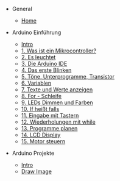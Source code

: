 <!-- markdownlint-disable MD041 -->

- General

  - [Home](Readme.md)

- Arduino Einführung

  - [Intro](arduino-einfuehrung/intro.md)
  - [1. Was ist ein Mikrocontroller?](arduino-einfuehrung/1-was-ist-ein-mikrocontroller.md)
  - [2. Es leuchtet](arduino-einfuehrung/2-es-leuchtet.md)
  - [3. Die Arduino IDE](arduino-einfuehrung/3-die-arduino-ide.md)
  - [4. Das erste Blinken](arduino-einfuehrung/4-das-erste-blinken.md)
  - [5. Töne, Unterprogramme, Transistor](arduino-einfuehrung/5-toene-unterprogramme-transistor.md)
  - [6. Variablen](arduino-einfuehrung/6-variablen.md)
  - [7. Texte und Werte anzeigen](arduino-einfuehrung/7-texte-und-werte-anzeigen.md)
  - [8. For - Schleife](arduino-einfuehrung/8-for-schleife.md)
  - [9. LEDs Dimmen und Farben](arduino-einfuehrung/9-leds-dimmen-und-farben.md)
  - [10. If heißt falls](arduino-einfuehrung/10-if-heisst-falls.md)
  - [11. Eingabe mit Tastern](arduino-einfuehrung/11-eingabe-mit-tastern.md)
  - [12. Wiederholungen mit while](arduino-einfuehrung/12-wiederholungen-mit-while.md)
  - [13. Programme planen](arduino-einfuehrung/13-programme-planen.md)
  - [14. LCD Display](arduino-einfuehrung/14-lcd-display.md)
  - [15. Motor steuern](arduino-einfuehrung/15-motor-steuern.md)

- Arduino Projekte

  - [Intro](projekte/intro.md)
  - [Draw Image](projekte/draw-image.md)
